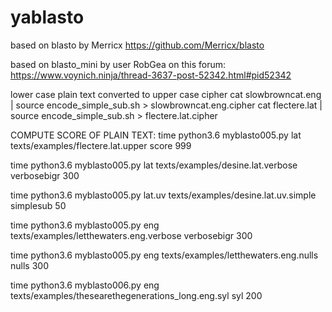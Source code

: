 # yablasto

based on blasto by Merricx https://github.com/Merricx/blasto

based on blasto_mini by user RobGea on this forum: https://www.voynich.ninja/thread-3637-post-52342.html#pid52342


lower case plain text converted to upper case cipher
cat slowbrowncat.eng | source encode_simple_sub.sh > slowbrowncat.eng.cipher
cat flectere.lat  | source encode_simple_sub.sh > flectere.lat.cipher


COMPUTE SCORE OF PLAIN TEXT:
time python3.6 myblasto005.py lat texts/examples/flectere.lat.upper score 999

time python3.6 myblasto005.py lat texts/examples/desine.lat.verbose verbosebigr 300

time python3.6 myblasto005.py lat.uv texts/examples/desine.lat.uv.simple simplesub 50

time python3.6 myblasto005.py eng texts/examples/letthewaters.eng.verbose verbosebigr 300

time python3.6 myblasto005.py eng texts/examples/letthewaters.eng.nulls nulls 300

time python3.6 myblasto006.py eng texts/examples/thesearethegenerations_long.eng.syl syl 200

